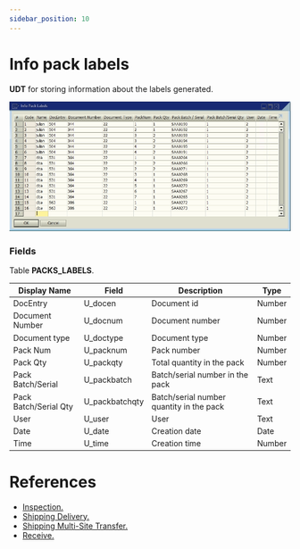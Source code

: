```yaml
---
sidebar_position: 10
---
```


# Info pack labels

**UDT** for storing information about the labels generated.

![LWMS_BINLOCATION screen](./img-carrier/lwms_pack_labels_screen.png)

### Fields

Table **PACKS_LABELS**.

| Display Name | Field | Description | Type |
| --- | --- | --- | --- |
| DocEntry | U_docen | Document id | Number |
| Document Number | U_docnum | Document number | Number |
| Document type | U_doctype | Document type | Number |
| Pack Num | U_packnum | Pack number | Number |
| Pack Qty | U_packqty | Total quantity in the pack | Number |
| Pack Batch/Serial | U_packbatch | Batch/serial number in the pack | Text |
| Pack Batch/Serial Qty | U_packbatchqty | Batch/serial number quantity in the pack | Text |
| User | U_user | User | Text |
| Date | U_date | Creation date | Date |
| Time | U_time | Creation time | Number |

# References

- [Inspection.](/docs/apps/inspection)
- [Shipping Delivery.](/docs/apps/shipping_delivery)
- [Shipping Multi-Site Transfer.](/docs/apps/shipping_multi_site_transfer)
- [Receive.](/docs/apps/receive)
